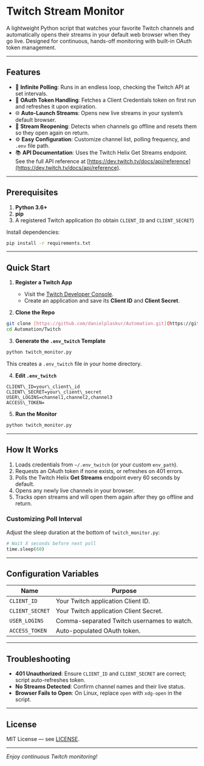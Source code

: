 # Twitch Stream Monitor

A lightweight Python script that watches your favorite Twitch channels and automatically opens their streams in your default web browser when they go live. Designed for continuous, hands-off monitoring with built-in OAuth token management.

---

## Features

* 🔄 **Infinite Polling**: Runs in an endless loop, checking the Twitch API at set intervals.
* 🔑 **OAuth Token Handling**: Fetches a Client Credentials token on first run and refreshes it upon expiration.
* 🌐 **Auto-Launch Streams**: Opens new live streams in your system’s default browser.
* 🔁 **Stream Reopening**: Detects when channels go offline and resets them so they open again on return.
* ⚙️ **Easy Configuration**: Customize channel list, polling frequency, and `.env` file path.
* 📚 **API Documentation**: Uses the Twitch Helix Get Streams endpoint. See the full API reference at [https://dev.twitch.tv/docs/api/reference](https://dev.twitch.tv/docs/api/reference).

---

## Prerequisites

1. **Python 3.6+**
2. **pip**
3. A registered Twitch application (to obtain `CLIENT_ID` and `CLIENT_SECRET`)

Install dependencies:

```bash
pip install -r requirements.txt
```

---

## Quick Start

1. **Register a Twitch App**

   * Visit the [Twitch Developer Console](https://dev.twitch.tv/console/apps).
   * Create an application and save its **Client ID** and **Client Secret**.

2. **Clone the Repo**

```bash
git clone [https://github.com/danielplaskur/Automation.git](https://github.com/danielplaskur/Automation.git)
cd Automation/Twitch
```

3. **Generate the `.env_twitch` Template**
```bash
python twitch_monitor.py
```

This creates a `.env_twitch` file in your home directory.

4. **Edit `.env_twitch`**

```dotenv
CLIENT\_ID=your\_client\_id
CLIENT\_SECRET=your\_client\_secret
USER\_LOGINS=channel1,channel2,channel3
ACCESS\_TOKEN=
```

5. **Run the Monitor**

```bash
python twitch_monitor.py
```

---

## How It Works

1. Loads credentials from `~/.env_twitch` (or your custom `env_path`).
2. Requests an OAuth token if none exists, or refreshes on 401 errors.
3. Polls the Twitch Helix **Get Streams** endpoint every 60 seconds by default.
4. Opens any newly live channels in your browser.
5. Tracks open streams and will open them again after they go offline and return.

### Customizing Poll Interval

Adjust the sleep duration at the bottom of `twitch_monitor.py`:

```python
# Wait X seconds before next poll
time.sleep(60)
```

---

## Configuration Variables

| Name            | Purpose                                    |
| --------------- | ------------------------------------------ |
| `CLIENT_ID`     | Your Twitch application Client ID.         |
| `CLIENT_SECRET` | Your Twitch application Client Secret.     |
| `USER_LOGINS`   | Comma-separated Twitch usernames to watch. |
| `ACCESS_TOKEN`  | Auto-populated OAuth token.                |

---

## Troubleshooting

* **401 Unauthorized**: Ensure `CLIENT_ID` and `CLIENT_SECRET` are correct; script auto-refreshes token.
* **No Streams Detected**: Confirm channel names and their live status.
* **Browser Fails to Open**: On Linux, replace `open` with `xdg-open` in the script.

---

## License

MIT License — see [LICENSE](../LICENSE).

---

*Enjoy continuous Twitch monitoring!*
